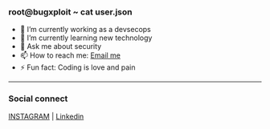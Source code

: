 ### root@bugxploit ~ cat user.json

- 🔭 I’m currently working as a devsecops
- 🌱 I’m currently learning new technology
- 💬 Ask me about security 
- 📫 How to reach me: [Email me](mailto:snath2973@gmail.com)
- ⚡ Fun fact: Coding is love and pain
-----------------------
### Social connect
[INSTAGRAM](https://instagram.com/bugxploit) | [Linkedin](https://www.linkedin.com/in/bugxploit)
